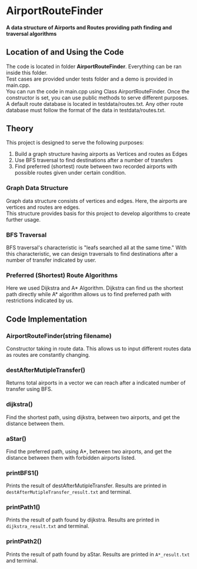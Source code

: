 # AirportRouteFinder
#### A data structure of Airports and Routes providing path finding and traversal algorithms

## Location of and Using the Code
The code is located in folder **AirportRouteFinder**. Everything can be ran inside this folder.   
Test cases are provided under tests folder and a demo is provided in main.cpp.  
You can run the code in main.cpp using Class AirportRouteFinder. 
Once the constructor is set, you can use public methods to serve different purposes.  
A default route database is located in testdata/routes.txt. Any other route database must follow the format of the data in testdata/routes.txt.

## Theory
This project is designed to serve the following purposes: 
1. Build a graph structure having airports as Vertices and routes as Edges
2. Use BFS traversal to find destinations after a number of transfers
3. Find preferred (shortest) route between two recorded airports with possible routes given under certain condition.

### Graph Data Structure
Graph data structure consists of vertices and edges. Here, the airports are vertices and routes are edges.   
This structure provides basis for this project to develop algorithms to create further usage. 

### BFS Traversal
BFS traversal's characteristic is "leafs searched all at the same time." With this characteristic, we can design traversals to find destinations after a number of transfer indicated by user. 

### Preferred (Shortest) Route Algorithms
Here we used Dijkstra and A* Algorithm. Dijkstra can find us the shortest path directly while A* algorithm allows us to find preferred path with restrictions indicated by us. 

## Code Implementation
### AirportRouteFinder(string filename)
Constructor taking in route data. This allows us to input different routes data as routes are constantly changing.

### destAfterMutipleTransfer()
Returns total airports in a vector we can reach after a indicated number of transfer using BFS.

### dijkstra()
Find the shortest path, using dijkstra, between two airports, and get the distance between them. 

### aStar()
Find the preferred path, using A*, between two airports, and get the distance between them with forbidden airports listed. 

### printBFS1()
Prints the result of destAfterMutipleTransfer. Results are printed in `destAfterMutipleTransfer_result.txt` and terminal. 

### printPath1()
Prints the result of path found by dijkstra. Results are printed in `dijkstra_result.txt` and terminal. 

### printPath2()
Prints the result of path found by aStar. Results are printed in `A*_result.txt` and terminal. 